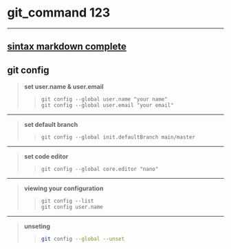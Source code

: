 # git_command 123
 ---
[sintax markdown complete](https://chatgpt.com/share/68d58acb-45d4-8010-bff7-a1d500bfec28)
---
## git config
  >  **set user.name & user.email**
  >> `git config --global user.name "your name"` <br>
  >> `git config --global user.email "your email"`
  ---
  > **set default branch**
  >> `git config --global init.defaultBranch main/master`
  ---
  > **set code editor**
  >> `git config --global core.editor "nano"`
  --- 
  > **viewing your configuration**
  >> `git config --list` <br>
  >> `git config user.name`
  --- 
  > **unseting**
  >> ```bash
  >> git config --global --unset 
  >> ```